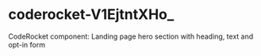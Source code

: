 # coderocket-V1EjtntXHo_
CodeRocket component: Landing page hero section with heading, text and opt-in form
